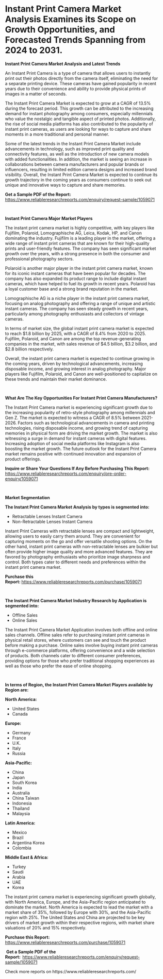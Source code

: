 <p><h1>Instant Print Camera Market Analysis Examines its Scope on Growth Opportunities, and Forecasted Trends Spanning from 2024 to 2031.</h1></p><p><strong>Instant Print Camera Market Analysis and Latest Trends</strong></p>
<p><p>An Instant Print Camera is a type of camera that allows users to instantly print out their photos directly from the camera itself, eliminating the need for a separate printing device. These cameras have gained popularity in recent years due to their convenience and ability to provide physical prints of images in a matter of seconds.</p><p>The Instant Print Camera Market is expected to grow at a CAGR of 13.5% during the forecast period. This growth can be attributed to the increasing demand for instant photography among consumers, especially millennials who value the nostalgic and tangible aspect of printed photos. Additionally, the rise of social media platforms has also contributed to the popularity of instant print cameras, as users are looking for ways to capture and share moments in a more traditional and personal manner.</p><p>Some of the latest trends in the Instant Print Camera Market include advancements in technology, such as improved print quality and connectivity features, as well as the introduction of new camera models with added functionalities. In addition, the market is seeing an increase in collaborations between camera manufacturers and popular brands or influencers, resulting in limited edition camera designs and increased brand visibility. Overall, the Instant Print Camera Market is expected to continue its growth trajectory in the coming years as consumers continue to seek out unique and innovative ways to capture and share memories.</p></p>
<p><strong>Get a Sample PDF of the Report:&nbsp;</strong> <a href="https://www.reliableresearchreports.com/enquiry/request-sample/1059071">https://www.reliableresearchreports.com/enquiry/request-sample/1059071</a></p>
<p>&nbsp;</p>
<p><strong>Instant Print Camera Major Market Players</strong></p>
<p><p>The instant print camera market is highly competitive, with key players like Fujifilm, Polaroid, Lomographische AG, Leica, Kodak, HP, and Canon dominating the industry. Fujifilm is a leading player in the market, offering a wide range of instant print cameras that are known for their high-quality prints and user-friendly features. The company has seen significant market growth over the years, with a strong presence in both the consumer and professional photography sectors.</p><p>Polaroid is another major player in the instant print camera market, known for its iconic instant cameras that have been popular for decades. The company has also expanded its product range to include digital instant cameras, which have helped to fuel its growth in recent years. Polaroid has a loyal customer base and a strong brand reputation in the market.</p><p>Lomographische AG is a niche player in the instant print camera market, focusing on analog photography and offering a range of unique and artistic instant cameras. The company has seen steady growth in recent years, particularly among photography enthusiasts and collectors of vintage cameras.</p><p>In terms of market size, the global instant print camera market is expected to reach $1.8 billion by 2025, with a CAGR of 8.4% from 2020 to 2025. Fujifilm, Polaroid, and Canon are among the top revenue-generating companies in the market, with sales revenue of $4.5 billion, $3.2 billion, and $2.8 billion respectively.</p><p>Overall, the instant print camera market is expected to continue growing in the coming years, driven by technological advancements, increasing disposable income, and growing interest in analog photography. Major players like Fujifilm, Polaroid, and Canon are well-positioned to capitalize on these trends and maintain their market dominance.</p></p>
<p>&nbsp;</p>
<p><strong>What Are The Key Opportunities For Instant Print Camera Manufacturers?</strong></p>
<p><p>The Instant Print Camera market is experiencing significant growth due to the increasing popularity of retro-style photography among millennials and Gen Z. The market is expected to witness a CAGR of 8.5% between 2021-2026. Factors such as technological advancements in camera and printing technologies, rising disposable income, and growing trend of capturing memories in physical form are driving the market growth. The market is also witnessing a surge in demand for instant cameras with digital features. Increasing adoption of social media platforms like Instagram is also boosting the market growth. The future outlook for the Instant Print Camera market remains positive with continued innovation and expansion of product offerings.</p></p>
<p><strong>Inquire or Share Your Questions If Any Before Purchasing This Report:</strong> <a href="https://www.reliableresearchreports.com/enquiry/pre-order-enquiry/1059071">https://www.reliableresearchreports.com/enquiry/pre-order-enquiry/1059071</a></p>
<p>&nbsp;</p>
<p><strong>Market Segmentation</strong></p>
<p><strong>The Instant Print Camera Market Analysis by types is segmented into:</strong></p>
<p><ul><li>Retractable Lenses Instant Camera</li><li>Non-Retractable Lenses Instant Camera</li></ul></p>
<p><p>Instant Print Cameras with retractable lenses are compact and lightweight, allowing users to easily carry them around. They are convenient for capturing moments on the go and offer versatile shooting options. On the other hand, instant print cameras with non-retractable lenses are bulkier but often provide higher image quality and more advanced features. They are favored by photography enthusiasts who prioritize image sharpness and control. Both types cater to different needs and preferences within the instant print camera market.</p></p>
<p><strong>Purchase this Report:&nbsp;</strong><a href="https://www.reliableresearchreports.com/purchase/1059071">https://www.reliableresearchreports.com/purchase/1059071</a></p>
<p>&nbsp;</p>
<p><strong>The Instant Print Camera Market Industry Research by Application is segmented into:</strong></p>
<p><ul><li>Offline Sales</li><li>Online Sales</li></ul></p>
<p><p>The Instant Print Camera Market Application involves both offline and online sales channels. Offline sales refer to purchasing instant print cameras in physical retail stores, where customers can see and touch the product before making a purchase. Online sales involve buying instant print cameras through e-commerce platforms, offering convenience and a wide selection of products. Both channels cater to different consumer preferences, providing options for those who prefer traditional shopping experiences as well as those who prefer the ease of online shopping.</p></p>
<p>&nbsp;</p>
<p><strong>In terms of Region, the Instant Print Camera Market Players available by Region are:</strong></p>
<p>
    <p> <strong> North America: </strong>
        <ul>
            <li>United States</li>
            <li>Canada</li>
        </ul>
        </p> 
    <p> <strong> Europe: </strong>
        <ul>
            <li>Germany</li>
            <li>France</li>
            <li>U.K.</li>
            <li>Italy</li>
            <li>Russia</li>
        </ul>
        </p> 
    <p> <strong> Asia-Pacific: </strong>
        <ul>
            <li>China</li>
            <li>Japan</li>
            <li>South Korea</li>
            <li>India</li>
            <li>Australia</li>
            <li>China Taiwan</li>
            <li>Indonesia</li>
            <li>Thailand</li>
            <li>Malaysia</li>
        </ul>
        </p> 
    <p> <strong> Latin America: </strong>
        <ul>
            <li>Mexico</li>
            <li>Brazil</li>
            <li>Argentina Korea</li>
            <li>Colombia</li>
        </ul>
        </p> 
    <p> <strong> Middle East & Africa: </strong>
        <ul>
            <li>Turkey</li>
            <li>Saudi</li>
            <li>Arabia</li>
            <li>UAE</li>
            <li>Korea</li>
        </ul>
    </p>
    </p>
<p><p>The instant print camera market is experiencing significant growth globally, with North America, Europe, and the Asia-Pacific region anticipated to dominate the market. North America is expected to lead the market with a market share of 35%, followed by Europe with 30%, and the Asia-Pacific region with 25%. The United States and China are projected to be key drivers of market growth within their respective regions, with market share valuations of 20% and 15% respectively.</p></p>
<p><strong>Purchase this Report: </strong><a href="https://www.reliableresearchreports.com/purchase/1059071">https://www.reliableresearchreports.com/purchase/1059071</a></p>
<p>&nbsp;<strong>Get a Sample PDF of the Report:&nbsp;&nbsp;</strong><a href="https://www.reliableresearchreports.com/enquiry/request-sample/1059071">https://www.reliableresearchreports.com/enquiry/request-sample/1059071</a></p>
<p><strong></strong></p>
<p>Check more reports on https://www.reliableresearchreports.com/</p>